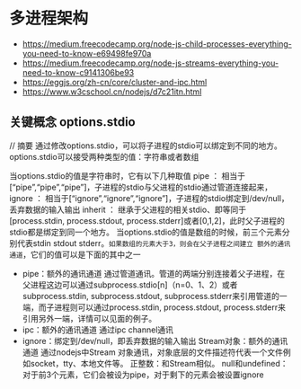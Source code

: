 # 多进程架构

- https://medium.freecodecamp.org/node-js-child-processes-everything-you-need-to-know-e69498fe970a
- https://medium.freecodecamp.org/node-js-streams-everything-you-need-to-know-c9141306be93
- https://eggjs.org/zh-cn/core/cluster-and-ipc.html
- https://www.w3cschool.cn/nodejs/d7c21itn.html

## 关键概念 options.stdio


// 摘要
通过修改options.stdio，可以将子进程的stdio可以绑定到不同的地方。options.stdio可以接受两种类型的值：字符串或者数组

当options.stdio的值是字符串时，它有以下几种取值
pipe ： 相当于[“pipe”,“pipe”,“pipe”]，子进程的stdio与父进程的stdio通过管道连接起来，
ignore ： 相当于[“ignore”,“ignore”,“ignore”]，子进程的stdio绑定到/dev/null，丢弃数据的输入输出
inherit ： 继承于父进程的相关stdio、即等同于[process.stdin, process.stdout, process.stderr]或者[0,1,2]，此时父子进程的stdio都是绑定到同一个地方。
当options.stdio的值是数组的时候，前三个元素分别代表stdin stdout stderr。`如果数组的元素大于3，则会在父子进程之间建立 额外的通讯通道`，它们的值可以是下面的其中之一

- pipe：额外的通讯通道 通过管道通讯。管道的两端分别连接着父子进程，在父进程这边可以通过subprocess.stdio[n]（n=0、1、2）或者subprocess.stdin, subprocess.stdout, subprocess.stderr来引用管道的一端，而子进程则可以通过process.stdin, process.stdout, process.stderr来引用另外一端，详情可以见面的例子。
- ipc：额外的通讯通道 通过ipc channel通讯
- ignore：绑定到/dev/null，即丢弃数据的输入输出
Stream对象：额外的通讯通道 通过nodejs中Stream 对象通讯，对象底层的文件描述符代表一个文件例如socket，tty、本地文件等。
正整数：和Stream相似。
null和undefined：对于前3个元素，它们会被设为pipe，对于剩下的元素会被设置ignore
